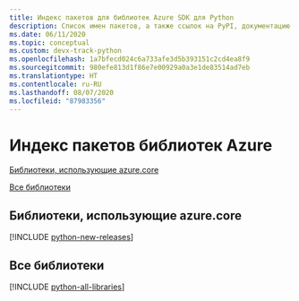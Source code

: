 ```yaml
---
title: Индекс пакетов для библиотек Azure SDK для Python
description: Список имен пакетов, а также ссылок на PyPI, документацию и исходный код для всех библиотек в пакете Azure SDK для Python.
ms.date: 06/11/2020
ms.topic: conceptual
ms.custom: devx-track-python
ms.openlocfilehash: 1a7bfecd024c6a733afe3d5b393151c2cd4ea8f9
ms.sourcegitcommit: 980efe813d1f86e7e00929a0a3e1de83514ad7eb
ms.translationtype: HT
ms.contentlocale: ru-RU
ms.lasthandoff: 08/07/2020
ms.locfileid: "87983356"
---
```

# <a name="azure-libraries-package-index"></a>Индекс пакетов библиотек Azure

[Библиотеки, использующие azure.core](#libraries-using-azurecore)

[Все библиотеки](#all-libraries)

## <a name="libraries-using-azurecore"></a>Библиотеки, использующие azure.core

[!INCLUDE [python-new-releases](../includes/python-new.md)]

## <a name="all-libraries"></a>Все библиотеки

[!INCLUDE [python-all-libraries](../includes/python-all.md)]
